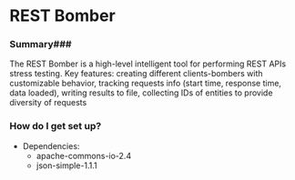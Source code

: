 # REST Bomber #

### Summary###

The REST Bomber is a high-level intelligent tool for performing REST APIs stress testing. Key features: creating different clients-bombers with customizable behavior, tracking requests info (start time, response time, data loaded), writing results to file, collecting IDs of entities to provide diversity of requests

### How do I get set up? ###

* Dependencies:
    * apache-commons-io-2.4
    * json-simple-1.1.1
